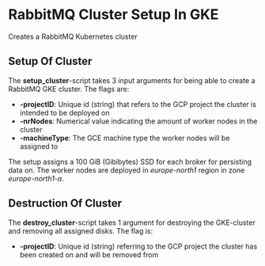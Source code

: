 # RabbitMQ Cluster Setup In GKE
Creates a RabbitMQ Kubernetes cluster

## Setup Of Cluster
The **setup_cluster**-script takes 3 input arguments for being able to create a RabbitMQ GKE cluster.
The flags are:
* **-projectID**:  Unique id (string) that refers to the GCP project the cluster is intended to be deployed on
* **-nrNodes**: Numerical value indicating the amount of worker nodes in the cluster
* **-machineType**: The GCE machine type the worker nodes will be assigned to

The setup assigns a 100 GiB (Gibibytes) SSD for each broker for persisting data on. The worker nodes are deployed in *europe-north1* region in zone *europe-north1-a*.

## Destruction Of Cluster
The **destroy_cluster**-script takes 1 argument for destroying the GKE-cluster and removing all assigned disks. The flag is:
* **-projectID**:  Unique id (string) referring to the GCP project the cluster has been created on and will be removed from
